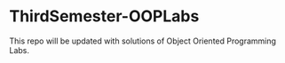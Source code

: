 # ThirdSemester-OOPLabs
This repo will be updated with solutions of Object Oriented Programming Labs.
